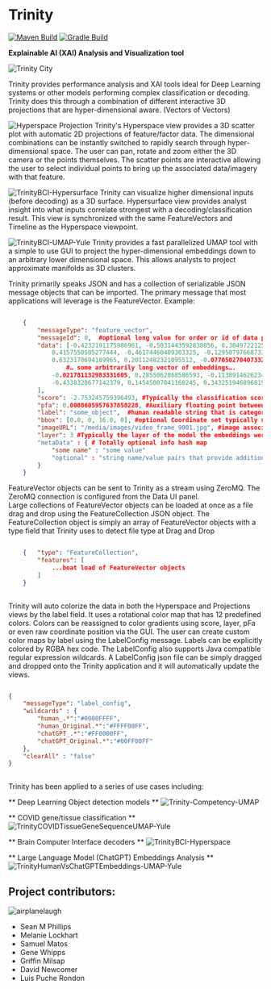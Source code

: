 # Trinity

[![Maven Build](https://github.com/Birdasaur/Trinity/actions/workflows/maven.yml/badge.svg)](https://github.com/Birdasaur/Trinity/actions/workflows/maven.yml)
[![Gradle Build](https://github.com/Birdasaur/Trinity/actions/workflows/gradle.yml/badge.svg)](https://github.com/Birdasaur/Trinity/actions/workflows/gradle.yml)

**Explainable AI (XAI) Analysis and Visualization tool**

![Trinity City](/media/TrinityCity.png)

Trinity provides performance analysis and XAI tools ideal for Deep Learning systems or other models performing complex 
classification or decoding. 
Trinity does this through a combination of different interactive 3D projections that are hyper-dimensional aware. (Vectors of Vectors)

![Hyperspace Projection](/media/TrinityChatGPT_Text_Embeddings.png) 
Trinity's Hyperspace view provides a 3D scatter plot with automatic 2D projections of feature/factor data. 
The dimensional combinations can be instantly switched to rapidly search through hyper-dimensional space.
The user can pan, rotate and zoom either the 3D camera or the points themselves. 
The scatter points are interactive allowing the user to select individual points to bring up the associated data/imagery with that feature.

![TrinityBCI-Hypersurface](/media/TrinityBCI-Hypersurface.png)
Trinity can visualize higher dimensional inputs (before decoding) as a 3D surface.
Hypersurface view provides analyst insight into what inputs correlate strongest with a decoding/classification result.
This view is synchronized with the same FeatureVectors and Timeline as the Hyperspace viewpoint. 

![TrinityBCI-UMAP-Yule](/media/TrinityBCI-UMAP-Yule.png)
Trinity provides a fast parallelized UMAP tool with a simple to use GUI to project the hyper-dimensional embeddings
down to an arbitrary lower dimensional space. This allows analysts to project approximate manifolds as 3D clusters.

Trinity primarily speaks JSON and has a collection of serializable JSON message objects that can be imported.
The primary message that most applications will leverage is the FeatureVector.
Example:

```json

    {
        "messageType": "feature_vector",
        "messageId": 0,  #optional long value for order or id of data point
        "data": [-0.4232191175986961, -0.5031443592838056, 0.30497221256679125,
            0.4157550505277444, -0.46174460409303325, -0.12950797668733202,
            0.6323170694189965, 0.20112482321095512, -0.0770502704073328,
                #… some arbitrarily long vector of embeddings…. 
            -0.021781132983331605, 0.2855062868586593, -0.11389146262348109,
            -0.4338320677142379, 0.14545007041168245, 0.34325194689681915
        ],
        "score": -2.753245759396493, #Typically the classification score provide by model but could be any floating point value you choose
        "pfa": 0.0008605957637858228, #Auxiliary floating point between 0 and 1 typically associated with a probability 
        "label": "some_object",  #human readable string that is categorical
        "bbox": [0.0, 0, 16.0, 0], #optional Coordinate set typically used for Bounding box identification but could be used for anything 
        "imageURL": "/media/images/video_frame_9001.jpg", #image associated with this data point. Supports *.png or *.jpg files. Also supports http based urls
        "layer": 3 #Typically the layer of the model the embeddings were taken from but can represent any Integer based hierarchal info
		"metaData" : { # Totally optional info hash map
			"some name" : "some value"
			"optional" : "string name/value pairs that provide additional info"
		}
    }

```

FeatureVector objects can be sent to Trinity as a stream using ZeroMQ. The ZeroMQ connection is configured from the Data UI panel.  
Large collections of FeatureVector objects can be loaded at once as a file drag and drop using the FeatureCollection JSON object. 
The FeatureCollection object is simply an array of FeatureVector objects with a type field that Trinity uses to detect file type at Drag and Drop

```json

    {   "type": "FeatureCollection",
        "features": [
            ...boat load of FeatureVector objects
        ]
    }
	
```

Trinity will auto colorize the data in both the Hyperspace and Projections views by the label field. It uses a rotational color map that has 12 predefined colors. 
Colors can be reassigned to color gradients using score, layer, pFa or even raw coordinate position via the GUI. 
The user can create custom color maps by label using the LabelConfig message. 
Labels can be explicitly colored by RGBA hex code. 
The LabelConfig also supports Java compatible regular expression wildcards. 
A LabelConfig json file can be simply dragged and dropped onto the Trinity application and it will automatically update the views.

```json

{  
	"messageType": "label_config", 
	"wildcards" : {
		"human_.*":"#0000FFFF",
		"human_Original.*":"#FFFF00FF",
		"chatGPT_.*":"#FF0000FF",
		"chatGPT_Original.*":"#00FF00FF"
	},
	"clearAll" : "false" 
}
	
```
Trinity has been applied to a series of use cases including:

** Deep Learning Object detection models **
![Trinity-Competency-UMAP](/media/Trinity-Competency-UMAP.png)


** COVID gene/tissue classification **
![TrinityCOVIDTissueGeneSequenceUMAP-Yule](/media/TrinityCOVIDTissueGeneSequenceUMAP-Yule-000.png)


** Brain Computer Interface decoders **
![TrinityBCI-Hyperspace](/media/TrinityBCI-Hyperspace.png)

** Large Language Model (ChatGPT) Embeddings Analysis **
![TrinityHumanVsChatGPTEmbeddings-UMAP-Yule](/media/TrinityHumanVsChatGPTEmbeddings-UMAP-Yule.png)


## Project contributors: ##
![airplanelaugh](/media/airplanelaugh.jpg)
- Sean M Phillips
- Melanie Lockhart
- Samuel Matos
- Gene Whipps
- Griffin Milsap
- David Newcomer
- Luis Puche Rondon
